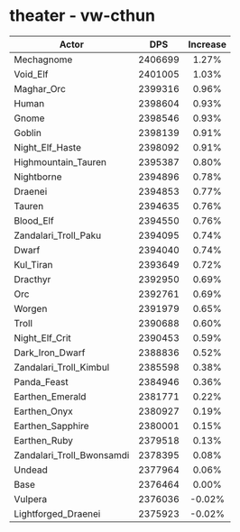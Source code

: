 # theater - vw-cthun
| Actor | DPS | Increase |
|---|:---:|:---:|
|Mechagnome|2406699|1.27%|
|Void_Elf|2401005|1.03%|
|Maghar_Orc|2399316|0.96%|
|Human|2398604|0.93%|
|Gnome|2398546|0.93%|
|Goblin|2398139|0.91%|
|Night_Elf_Haste|2398092|0.91%|
|Highmountain_Tauren|2395387|0.80%|
|Nightborne|2394896|0.78%|
|Draenei|2394853|0.77%|
|Tauren|2394635|0.76%|
|Blood_Elf|2394550|0.76%|
|Zandalari_Troll_Paku|2394095|0.74%|
|Dwarf|2394040|0.74%|
|Kul_Tiran|2393649|0.72%|
|Dracthyr|2392950|0.69%|
|Orc|2392761|0.69%|
|Worgen|2391979|0.65%|
|Troll|2390688|0.60%|
|Night_Elf_Crit|2390453|0.59%|
|Dark_Iron_Dwarf|2388836|0.52%|
|Zandalari_Troll_Kimbul|2385598|0.38%|
|Panda_Feast|2384946|0.36%|
|Earthen_Emerald|2381771|0.22%|
|Earthen_Onyx|2380927|0.19%|
|Earthen_Sapphire|2380001|0.15%|
|Earthen_Ruby|2379518|0.13%|
|Zandalari_Troll_Bwonsamdi|2378395|0.08%|
|Undead|2377964|0.06%|
|Base|2376464|0.00%|
|Vulpera|2376036|-0.02%|
|Lightforged_Draenei|2375923|-0.02%|
